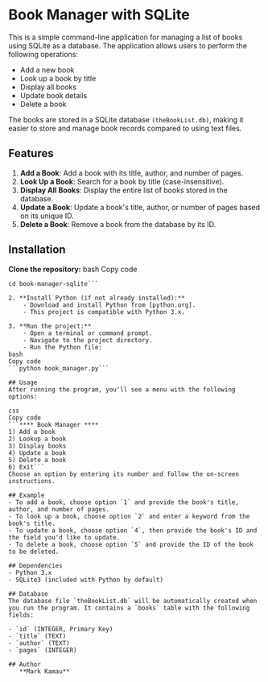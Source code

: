 # Book Manager with SQLite
This is a simple command-line application for managing a list of books using SQLite as a database. The application allows users to perform the following operations:

- Add a new book
- Look up a book by title
- Display all books
- Update book details
- Delete a book

The books are stored in a SQLite database `(theBookList.db)`, making it easier to store and manage book records compared to using text files.

## Features
1. **Add a Book**: Add a book with its title, author, and number of pages.
2. **Look Up a Book**: Search for a book by title (case-insensitive).
3. **Display All Books**: Display the entire list of books stored in the database.
4. **Update a Book**: Update a book's title, author, or number of pages based on its unique ID.
5. **Delete a Book**: Remove a book from the database by its ID.

## Installation
**Clone the repository:**
bash
Copy code
```git clone https://github.com/your-username/book-manager-sqlite.git
cd book-manager-sqlite```

2. **Install Python (if not already installed):**
    - Download and install Python from [python.org].
    - This project is compatible with Python 3.x.

3. **Run the project:**
    - Open a terminal or command prompt.
    - Navigate to the project directory.
    - Run the Python file:
bash
Copy code
```python book_manager.py```

## Usage
After running the program, you'll see a menu with the following options:

css
Copy code
```**** Book Manager ****
1) Add a book
2) Lookup a book
3) Display books
4) Update a book
5) Delete a book
6) Exit```
Choose an option by entering its number and follow the on-screen instructions.

## Example
- To add a book, choose option `1` and provide the book's title, author, and number of pages.
- To look up a book, choose option `2` and enter a keyword from the book's title.
- To update a book, choose option `4`, then provide the book's ID and the field you'd like to update.
- To delete a book, choose option `5` and provide the ID of the book to be deleted.

## Dependencies
- Python 3.x
- SQLite3 (included with Python by default)

## Database
The database file `theBookList.db` will be automatically created when you run the program. It contains a `books` table with the following fields:

- `id` (INTEGER, Primary Key)
- `title` (TEXT)
- `author` (TEXT)
- `pages` (INTEGER)

## Author
   **Mark Kamau**